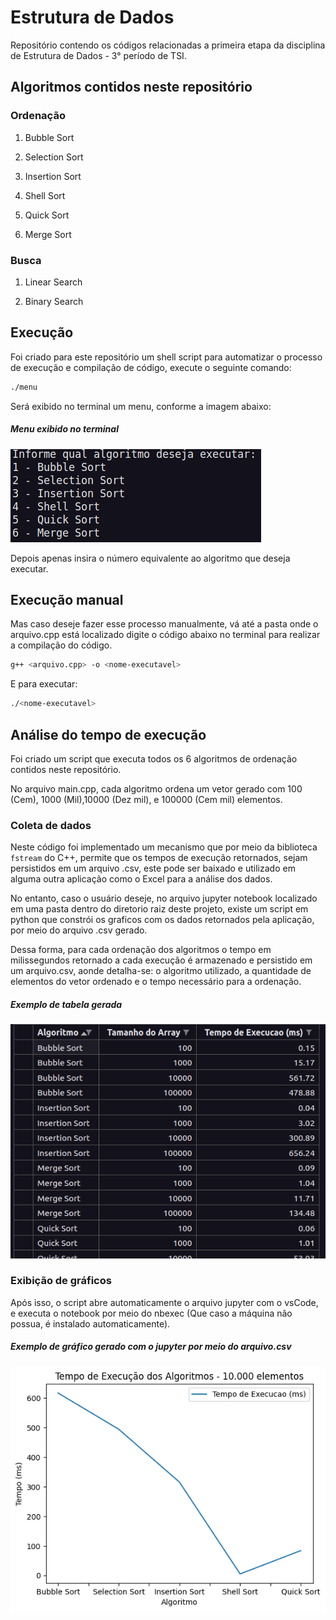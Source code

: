 # Estrutura de Dados

Repositório contendo os códigos relacionadas a primeira etapa da disciplina de Estrutura de Dados - 3° período de TSI.

## Algoritmos contidos neste repositório

### Ordenação

  1. Bubble Sort

  2. Selection Sort

  3. Insertion Sort

  4. Shell Sort

  5. Quick Sort

  6. Merge Sort

### Busca

  1. Linear Search
  
  1. Binary Search

## Execução

Foi criado para este repositório um shell script para automatizar o processo de execução e compilação de código, execute o seguinte comando:

```bash
./menu
```

Será exibido no terminal um menu, conforme a imagem abaixo:

##### Menu exibido no terminal

![texto](./imgs-readme/print1.png)

Depois apenas insira o número equivalente ao algoritmo que deseja executar.

## Execução manual

Mas caso deseje fazer esse processo manualmente, vá até a pasta onde o arquivo.cpp está localizado digite o código abaixo no terminal para realizar a compilação do código.

```bash
g++ <arquivo.cpp> -o <nome-executavel>
```

E para executar:

```bash
./<nome-executavel>
```

## Análise do tempo de execução

Foi criado um script que executa todos os 6 algoritmos de ordenação contidos neste repositório.

No arquivo main.cpp, cada algoritmo ordena um vetor gerado com 100 (Cem), 1000 (Mil),10000 (Dez mil), e 100000 (Cem mil) elementos.

### Coleta de dados

Neste código foi implementado um mecanismo que por meio da biblioteca ``fstream`` do C++, permite que os tempos de execução retornados, sejam persistidos em um arquivo .csv, este pode ser baixado e utilizado em alguma outra aplicação como o Excel para a análise dos dados.

No entanto, caso o usuário deseje, no arquivo jupyter notebook localizado em uma pasta dentro do diretorio raiz deste projeto, existe um script em python que constrói os graficos com os dados retornados pela aplicação, por meio do arquivo .csv gerado.

Dessa forma, para cada ordenação dos algoritmos o tempo em milissegundos retornado a cada execução é armazenado e persistido em um arquivo.csv, aonde detalha-se: o algoritmo utilizado, a quantidade de elementos do vetor ordenado e o tempo necessário para a ordenação.

##### Exemplo de tabela gerada

![print2](imgs-readme/print2.png)

### Exibição de gráficos

Após isso, o script abre automaticamente o arquivo jupyter com o vsCode, e executa o notebook por meio do nbexec (Que caso a máquina não possua, é instalado automaticamente).

##### Exemplo de gráfico gerado com o jupyter por meio do arquivo.csv

![grafico1](./imgs-readme/grafico1.png)
